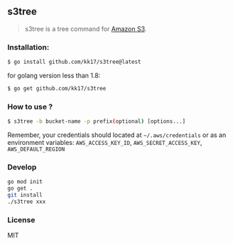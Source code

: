s3tree
---
> s3tree is a tree command for [Amazon S3](https://aws.amazon.com/s3/).

### Installation:
```sh
$ go install github.com/kk17/s3tree@latest
```
for golang version less than 1.8:
```sh
$ go get github.com/kk17/s3tree
```

### How to use ?
```sh
$ s3tree -b bucket-name -p prefix(optional) [options...]
```
Remember, your credentials should located at `~/.aws/credentials` or as an environment variables: 
`AWS_ACCESS_KEY_ID`, `AWS_SECRET_ACCESS_KEY`, `AWS_DEFAULT_REGION`

### Develop
```sh
go mod init
go get .
git install
./s3tree xxx
```

### License
MIT
